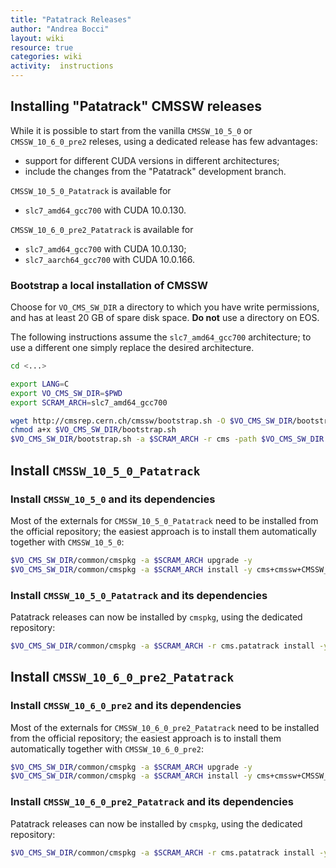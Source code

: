 ```yaml
---
title: "Patatrack Releases"
author: "Andrea Bocci"
layout: wiki
resource: true
categories: wiki
activity:  instructions
---
```


## Installing "Patatrack" CMSSW releases
While it is possible to start from the vanilla `CMSSW_10_5_0` or `CMSSW_10_6_0_pre2` releses, using a dedicated release has few advantages:
  - support for different CUDA versions in different architectures;
  - include the changes from the "Patatrack" development branch.

`CMSSW_10_5_0_Patatrack` is available for
  - `slc7_amd64_gcc700` with CUDA 10.0.130.

`CMSSW_10_6_0_pre2_Patatrack` is available for
  - `slc7_amd64_gcc700` with CUDA 10.0.130;
  - `slc7_aarch64_gcc700` with CUDA 10.0.166.


### Bootstrap a local installation of CMSSW
Choose for `VO_CMS_SW_DIR` a directory to which you have write permissions, and has at least 20 GB of spare disk space.
**Do not** use a directory on EOS.

The following instructions assume the `slc7_amd64_gcc700` architecture; to use a different one simply replace the desired architecture.

```bash
cd <...>

export LANG=C
export VO_CMS_SW_DIR=$PWD
export SCRAM_ARCH=slc7_amd64_gcc700

wget http://cmsrep.cern.ch/cmssw/bootstrap.sh -O $VO_CMS_SW_DIR/bootstrap.sh
chmod a+x $VO_CMS_SW_DIR/bootstrap.sh
$VO_CMS_SW_DIR/bootstrap.sh -a $SCRAM_ARCH -r cms -path $VO_CMS_SW_DIR setup
```

## Install `CMSSW_10_5_0_Patatrack`

### Install `CMSSW_10_5_0` and its dependencies
Most of the externals for `CMSSW_10_5_0_Patatrack` need to be installed from the official repository; the easiest approach is to install them automatically together with `CMSSW_10_5_0`:
```bash
$VO_CMS_SW_DIR/common/cmspkg -a $SCRAM_ARCH upgrade -y
$VO_CMS_SW_DIR/common/cmspkg -a $SCRAM_ARCH install -y cms+cmssw+CMSSW_10_5_0
```

### Install `CMSSW_10_5_0_Patatrack` and its dependencies
Patatrack releases can now be installed by `cmspkg`, using the dedicated repository:
```bash
$VO_CMS_SW_DIR/common/cmspkg -a $SCRAM_ARCH -r cms.patatrack install -y cms+cmssw+CMSSW_10_5_0_Patatrack
```

## Install `CMSSW_10_6_0_pre2_Patatrack`

### Install `CMSSW_10_6_0_pre2` and its dependencies
Most of the externals for `CMSSW_10_6_0_pre2_Patatrack` need to be installed from the official repository; the easiest approach is to install them automatically together with `CMSSW_10_6_0_pre2`:
```bash
$VO_CMS_SW_DIR/common/cmspkg -a $SCRAM_ARCH upgrade -y
$VO_CMS_SW_DIR/common/cmspkg -a $SCRAM_ARCH install -y cms+cmssw+CMSSW_10_6_0_pre2
```

### Install `CMSSW_10_6_0_pre2_Patatrack` and its dependencies
Patatrack releases can now be installed by `cmspkg`, using the dedicated repository:
```bash
$VO_CMS_SW_DIR/common/cmspkg -a $SCRAM_ARCH -r cms.patatrack install -y cms+cmssw+CMSSW_10_6_0_pre2_Patatrack
```
